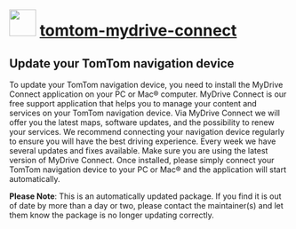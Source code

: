 # <img src="https://cdn.jsdelivr.net/gh/mkevenaar/chocolatey-packages@11fc26adf401e7d7c62ee06da6838c469aa5eb3b/icons/tomtom-mydrive-connect.png" width="48" height="48"/> [tomtom-mydrive-connect](https://community.chocolatey.org/packages/tomtom-mydrive-connect)

## Update your TomTom navigation device

To update your TomTom navigation device, you need to install the MyDrive Connect application on your PC or Mac® computer. MyDrive Connect is our free support application that helps you to manage your content and services on your TomTom navigation device. Via MyDrive Connect we will offer you the latest maps, software updates, and the possibility to renew your services. We recommend connecting your navigation device regularly to ensure you will have the best driving experience. Every week we have several updates and fixes available. Make sure you are using the latest version of MyDrive Connect. Once installed, please simply connect your TomTom navigation device to your PC or Mac® and the application will start automatically.

**Please Note**: This is an automatically updated package. If you find it is
out of date by more than a day or two, please contact the maintainer(s) and
let them know the package is no longer updating correctly.
